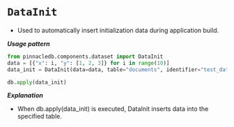 # `DataInit`

- Used to automatically insert initialization data during application build.

***Usage pattern***

```python
from pinnacledb.components.dataset import DataInit
data = [{"x": i, "y": [1, 2, 3]} for i in range(10)]
data_init = DataInit(data=data, table="documents", identifier="test_data_init")

db.apply(data_init)
```

***Explanation***

- When db.apply(data_init) is executed, DataInit inserts data into the specified table.